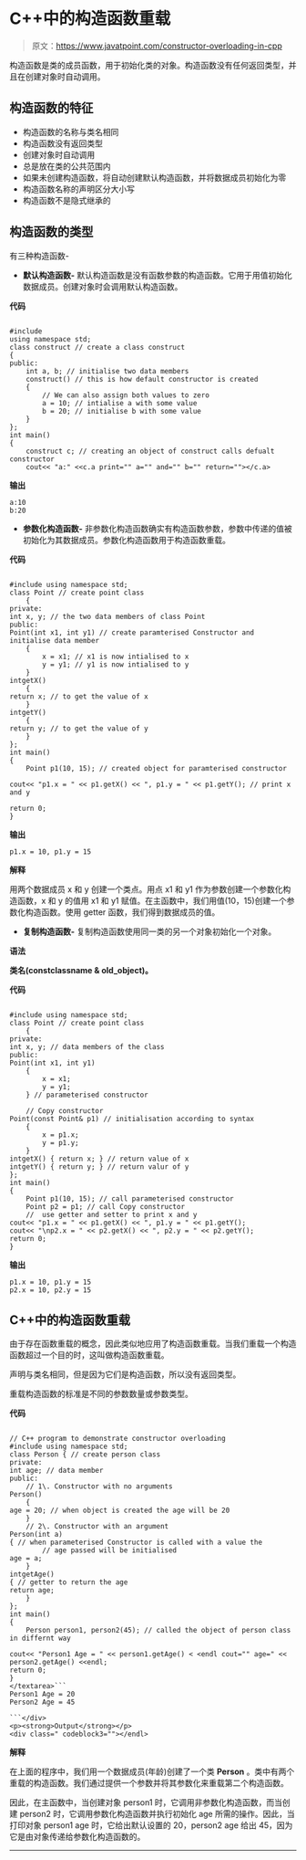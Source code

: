 # C++中的构造函数重载

> 原文：<https://www.javatpoint.com/constructor-overloading-in-cpp>

构造函数是类的成员函数，用于初始化类的对象。构造函数没有任何返回类型，并且在创建对象时自动调用。

## 构造函数的特征

*   构造函数的名称与类名相同
*   构造函数没有返回类型
*   创建对象时自动调用
*   总是放在类的公共范围内
*   如果未创建构造函数，将自动创建默认构造函数，并将数据成员初始化为零
*   构造函数名称的声明区分大小写
*   构造函数不是隐式继承的

## 构造函数的类型

有三种构造函数-

*   **默认构造函数-** 默认构造函数是没有函数参数的构造函数。它用于用值初始化数据成员。创建对象时会调用默认构造函数。

**代码**

```

#include 
using namespace std;
class construct // create a class construct
{
public:
	int a, b; // initialise two data members 
	construct() // this is how default constructor is created 
	{
	    // We can also assign both values to zero 
		a = 10; // intialise a with some value 
		b = 20; // initialise b with some value
	}
};
int main()
{	
	construct c; // creating an object of construct calls defualt constructor
	cout<< "a:" <<c.a print="" a="" and="" b="" return=""></c.a>
```

**输出**

```
a:10
b:20 

```

*   **参数化构造函数-** 非参数化构造函数确实有构造函数参数，参数中传递的值被初始化为其数据成员。参数化构造函数用于构造函数重载。

**代码**

```

#include using namespace std;
class Point // create point class
    {
private:
int x, y; // the two data members of class Point
public:
Point(int x1, int y1) // create paramterised Constructor and initialise data member
    {
        x = x1; // x1 is now intialised to x
        y = y1; // y1 is now intialised to y
    }
intgetX()
    {
return x; // to get the value of x
    }
intgetY()
    {
return y; // to get the value of y
    }
};
int main()
{
    Point p1(10, 15); // created object for paramterised constructor

cout<< "p1.x = " << p1.getX() << ", p1.y = " << p1.getY(); // print x and y

return 0;
} 
```

**输出**

```
p1.x = 10, p1.y = 15   

```

**解释**

用两个数据成员 x 和 y 创建一个类点。用点 x1 和 y1 作为参数创建一个参数化构造函数，x 和 y 的值用 x1 和 y1 赋值。在主函数中，我们用值(10，15)创建一个参数化构造函数。使用 getter 函数，我们得到数据成员的值。

*   **复制构造函数-** 复制构造函数使用同一类的另一个对象初始化一个对象。

**语法**

**类名(constclassname & old_object)。**

**代码**

```

#include using namespace std;
class Point // create point class
    {
private:
int x, y; // data members of the class
public:
Point(int x1, int y1)
    {
        x = x1;
        y = y1;
    } // parameterised constructor

    // Copy constructor
Point(const Point& p1) // initialisation according to syntax
    {
        x = p1.x;
        y = p1.y;
    }
intgetX() { return x; } // return value of x
intgetY() { return y; } // return valur of y
};
int main()
{
    Point p1(10, 15); // call parameterised constructor
    Point p2 = p1; // call Copy constructor
    //  use getter and setter to print x and y
cout<< "p1.x = " << p1.getX() << ", p1.y = " << p1.getY();
cout<< "\np2.x = " << p2.getX() << ", p2.y = " << p2.getY();
return 0;
} 
```

**输出**

```
p1.x = 10, p1.y = 15
p2.x = 10, p2.y = 15 

```

## C++中的构造函数重载

由于存在函数重载的概念，因此类似地应用了构造函数重载。当我们重载一个构造函数超过一个目的时，这叫做构造函数重载。

声明与类名相同，但是因为它们是构造函数，所以没有返回类型。

重载构造函数的标准是不同的参数数量或参数类型。

**代码**

```

// C++ program to demonstrate constructor overloading
#include using namespace std;
class Person { // create person class
private:
int age; // data member
public:
    // 1\. Constructor with no arguments
Person()
    {
age = 20; // when object is created the age will be 20
    }
    // 2\. Constructor with an argument
Person(int a)
{ // when parameterised Constructor is called with a value the
        // age passed will be initialised
age = a;
    }
intgetAge()
{ // getter to return the age
return age;
    }
};
int main()
{
    Person person1, person2(45); // called the object of person class in differnt way

cout<< "Person1 Age = " << person1.getAge() < <endl cout="" age=" << person2.getAge() <<endl;
return 0;
}
</textarea>```
Person1 Age = 20
Person2 Age = 45    

```</div>
<p><strong>Output</strong></p>
<div class=" codeblock3=""></endl> 
```

**解释**

在上面的程序中，我们用一个数据成员(年龄)创建了一个类 **Person** 。类中有两个重载的构造函数。我们通过提供一个参数并将其参数化来重载第二个构造函数。

因此，在主函数中，当创建对象 person1 时，它调用非参数化构造函数，而当创建 person2 时，它调用参数化构造函数并执行初始化 age 所需的操作。因此，当打印对象 person1 age 时，它给出默认设置的 20，person2 age 给出 45，因为它是由对象传递给参数化构造函数的。

* * *